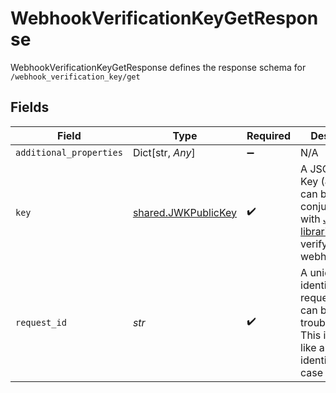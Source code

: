 # WebhookVerificationKeyGetResponse

WebhookVerificationKeyGetResponse defines the response schema for `/webhook_verification_key/get`


## Fields

| Field                                                                                                                                       | Type                                                                                                                                        | Required                                                                                                                                    | Description                                                                                                                                 |
| ------------------------------------------------------------------------------------------------------------------------------------------- | ------------------------------------------------------------------------------------------------------------------------------------------- | ------------------------------------------------------------------------------------------------------------------------------------------- | ------------------------------------------------------------------------------------------------------------------------------------------- |
| `additional_properties`                                                                                                                     | Dict[str, *Any*]                                                                                                                            | :heavy_minus_sign:                                                                                                                          | N/A                                                                                                                                         |
| `key`                                                                                                                                       | [shared.JWKPublicKey](../../models/shared/jwkpublickey.md)                                                                                  | :heavy_check_mark:                                                                                                                          | A JSON Web Key (JWK) that can be used in conjunction with [JWT libraries](https://jwt.io/#libraries-io) to verify Plaid webhooks            |
| `request_id`                                                                                                                                | *str*                                                                                                                                       | :heavy_check_mark:                                                                                                                          | A unique identifier for the request, which can be used for troubleshooting. This identifier, like all Plaid identifiers, is case sensitive. |
